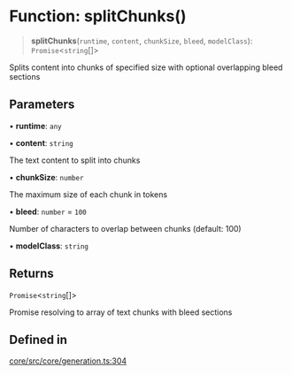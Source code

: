 # Function: splitChunks()

> **splitChunks**(`runtime`, `content`, `chunkSize`, `bleed`, `modelClass`): `Promise`\<`string`[]\>

Splits content into chunks of specified size with optional overlapping bleed sections

## Parameters

• **runtime**: `any`

• **content**: `string`

The text content to split into chunks

• **chunkSize**: `number`

The maximum size of each chunk in tokens

• **bleed**: `number` = `100`

Number of characters to overlap between chunks (default: 100)

• **modelClass**: `string`

## Returns

`Promise`\<`string`[]\>

Promise resolving to array of text chunks with bleed sections

## Defined in

[core/src/core/generation.ts:304](https://github.com/ai16z/eliza/blob/c537cb3e848b54fcb914d8ef84924fa5fdeaec66/core/src/core/generation.ts#L304)
